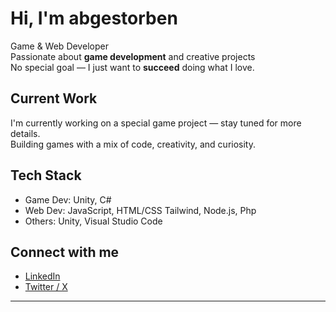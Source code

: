 # Hi, I'm abgestorben

Game & Web Developer  
Passionate about **game development** and creative projects  
No special goal — I just want to **succeed** doing what I love.

## Current Work
I'm currently working on a special game project — stay tuned for more details.  
Building games with a mix of code, creativity, and curiosity.

## Tech Stack
- Game Dev: Unity, C#  
- Web Dev: JavaScript, HTML/CSS Tailwind, Node.js, Php
- Others: Unity, Visual Studio Code

## Connect with me
- [LinkedIn](https://www.linkedin.com/in/abgestorben/)  
- [Twitter / X](https://x.com/abgestorbendev)

---

